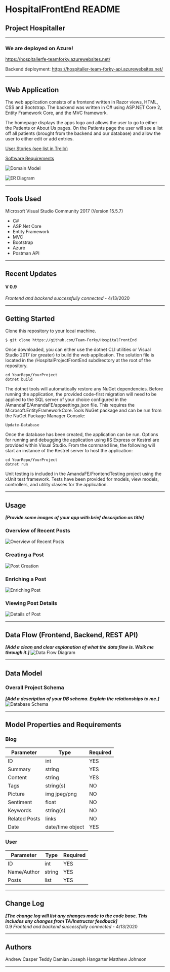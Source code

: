 # HospitalFrontEnd README

## Project Hospitaller 
---
### We are deployed on Azure!

https://hospitallerfe-teamforky.azurewebsites.net/

Backend deployment: https://hospitaller-team-forky-api.azurewebsites.net/

---
## Web Application

The web application consists of a frontend written in Razor views, HTML, CSS and
Bootstrap. The backend was written in C# using ASP.NET Core 2, Entity Framework Core, and the MVC framework.

The homepage displays the apps logo and allows the user to go to either the Patients or About Us pages. On the Patients page the user will see a list off all patients (brought from the backend and our database) and allow the user to either edit or add entries. 

[User Stories (see list in Trello)](https://trello.com/b/aGbpFaHo/untitled-hospital-app)

[Software Requirements](requirements.md)

![Domain Model](https://drive.google.com/file/d/1pY37V1fkqJCz3QhNsCDv2trf6NsCD1-A/view)

![ER Diagram](https://drive.google.com/file/d/1i9tU3tyPKcPqTN7nGmVpfJLpzK5pondw/view)


---

## Tools Used
Microsoft Visual Studio Community 2017 (Version 15.5.7)

- C#
- ASP.Net Core
- Entity Framework
- MVC
- Bootstrap
- Azure
- Postman API

---

## Recent Updates

#### V 0.9
*Frontend and backend successfully connected* - 4/13/2020

---

## Getting Started

Clone this repository to your local machine.

```
$ git clone https://github.com/Team-Forky/HospitalFrontEnd
```
Once downloaded, you can either use the dotnet CLI utilities or Visual Studio 2017 (or greater) to build the web application. The solution file is located in the /HospitalProjectFrontEnd subdirectory at the root of the repository.
```
cd YourRepo/YourProject
dotnet build
```
The dotnet tools will automatically restore any NuGet dependencies. Before running the application, the provided code-first migration will need to be applied to the SQL server of your choice configured in the /AmandaFE/AmandaFE/appsettings.json file. This requires the Microsoft.EntityFrameworkCore.Tools NuGet package and can be run from the NuGet Package Manager Console:
```
Update-Database
```
Once the database has been created, the application can be run. Options for running and debugging the application using IIS Express or Kestrel are provided within Visual Studio. From the command line, the following will start an instance of the Kestrel server to host the application:
```
cd YourRepo/YourProject
dotnet run
```
Unit testing is included in the AmandaFE/FrontendTesting project using the xUnit test framework. Tests have been provided for models, view models, controllers, and utility classes for the application.

---

## Usage
***[Provide some images of your app with brief description as title]***

### Overview of Recent Posts
![Overview of Recent Posts](https://via.placeholder.com/500x250)

### Creating a Post
![Post Creation](https://via.placeholder.com/500x250)

### Enriching a Post
![Enriching Post](https://via.placeholder.com/500x250)

### Viewing Post Details
![Details of Post](https://via.placeholder.com/500x250)

---
## Data Flow (Frontend, Backend, REST API)
***[Add a clean and clear explanation of what the data flow is. Walk me through it.]***
![Data Flow Diagram](/assets/img/Flowchart.png)

---
## Data Model

### Overall Project Schema
***[Add a description of your DB schema. Explain the relationships to me.]***
![Database Schema](/assets/img/ERD.png)

---
## Model Properties and Requirements

### Blog

| Parameter | Type | Required |
| --- | --- | --- |
| ID  | int | YES |
| Summary | string | YES |
| Content | string | YES |
| Tags | string(s) | NO |
| Picture | img jpeg/png | NO |
| Sentiment | float | NO |
| Keywords | string(s) | NO |
| Related Posts | links | NO |
| Date | date/time object | YES |


### User

| Parameter | Type | Required |
| --- | --- | --- |
| ID  | int | YES |
| Name/Author | string | YES |
| Posts | list | YES |

---

## Change Log
***[The change log will list any changes made to the code base. This includes any changes from TA/Instructor feedback]***  
0.9 *Frontend and backend successfully connected* - 4/13/2020

---

## Authors
Andrew Casper
Teddy Damian
Joseph Hangarter
Matthew Johnson

---
